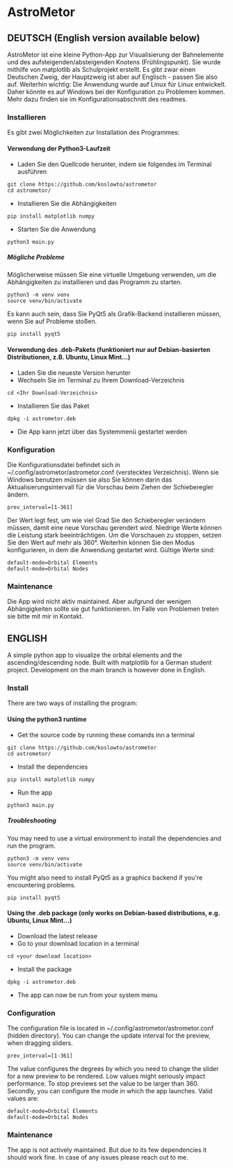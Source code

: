 # AstroMetor

## DEUTSCH (English version available below)

AstroMetor ist eine kleine Python-App zur Visualisierung der Bahnelemente und des aufsteigenden/absteigenden Knotens (Frühlingspunkt). Sie wurde mithilfe von matplotlib als Schulprojekt erstellt. Es gibt zwar einen Deutschen Zweig, der Hauptzweig ist aber auf Englisch - passen Sie also auf. Weiterhin wichtig: Die Anwendung wurde auf Linux für Linux entwickelt. Daher könnte es auf Windows bei der Konfiguration zu Problemen kommen. Mehr dazu finden sie im Konfigurationsabschnitt des readmes.
### Installieren
Es gibt zwei Möglichkeiten zur Installation des Programmes:
#### Verwendung der Python3-Laufzeit
* Laden Sie den Quellcode herunter, indem sie folgendes im Terminal ausführen
```
git clone https://github.com/koslowto/astrometor
cd astrometor/
```
* Installieren Sie die Abhängigkeiten
```
pip install matplotlib numpy
```
* Starten Sie die Anwendung
```
python3 main.py
```
##### Mögliche Probleme
Möglicherweise müssen Sie eine virtuelle Umgebung verwenden, um die Abhängigkeiten zu installieren und das Programm zu starten.
```
python3 -m venv venv
source venv/bin/activate
```
Es kann auch sein, dass Sie PyQt5 als Grafik-Backend installieren müssen, wenn Sie auf Probleme stoßen.

```
pip install pyqt5
``` 
#### Verwendung des .deb-Pakets (funktioniert nur auf Debian-basierten Distributionen, z.B. Ubuntu, Linux Mint...)
* Laden Sie die neueste Version herunter
* Wechseln Sie im Terminal zu Ihrem Download-Verzeichnis
```
cd <Ihr Download-Verzeichnis>
```
* Installieren Sie das Paket
```
dpkg -i astrometor.deb
```
* Die App kann jetzt über das Systemmenü gestartet werden
### Konfiguration
Die Konfigurationsdatei befindet sich in ~/.config/astrometor/astrometor.conf (verstecktes Verzeichnis). Wenn sie Windows benutzen müssen sie also 
Sie können darin das Aktualisierungsintervall für die Vorschau beim Ziehen der Schieberegler ändern. 
```
prev_interval=[1-361]
```
Der Wert legt fest, um wie viel Grad Sie den Schieberegler verändern müssen, damit eine neue Vorschau gerendert wird. Niedrige Werte können die Leistung stark beeinträchtigen. Um die Vorschauen zu stoppen, setzen Sie den Wert auf mehr als 360°. Weiterhin können Sie den Modus konfigurieren, in dem die Anwendung gestartet wird. Gültige Werte sind:
```
default-mode=Orbital Elements
default-mode=Orbital Nodes
```
### Maintenance
Die App wird nicht aktiv maintained. Aber aufgrund der wenigen Abhängigkeiten sollte sie gut funktionieren. Im Falle von Problemen treten sie bitte mit mir in Kontakt.

## ENGLISH

A simple python app to visualize the orbital elements and the ascending/descending node. Built with matplotlib for a German student project. Development on the main branch is however done in English.
### Install
There are two ways of installing the program:
#### Using the python3 runtime
* Get the source code by running these comands inn a terminal
```
git clone https://github.com/koslowto/astrometor
cd astrometor/
```
* Install the dependencies
```
pip install matplotlib numpy
```
* Run the app
```
python3 main.py
```
##### Troubleshooting
You may need to use a virtual environment to install the dependencies and run the program.
```
python3 -m venv venv
source venv/bin/activate
```
You might also need to install PyQt5 as a graphics backend if you're encountering problems.

```
pip install pyqt5
``` 
#### Using the .deb package (only works on Debian-based distributions, e.g. Ubuntu, Linux Mint...)
* Download the latest release
* Go to your download location in a terminal
```
cd <your download location>
```
* Install the package
```
dpkg -i astrometor.deb
```
* The app can now be run from your system menu
### Configuration
The configuration file is located in ~/.config/astrometor/astrometor.conf (hidden directory). You can change the update interval for the preview, when dragging sliders.
```
prev_interval=[1-361]
```
The value configures the degrees by which you need to change the slider for a new preview to be rendered. Low values might seriously impact performance. To stop previews set the value to be larger than 360.
Secondly, you can configure the mode in which the app launches. Valid values are:
```
default-mode=Orbital Elements
default-mode=Orbital Nodes
```
### Maintenance
The app is not actively maintained. But due to its few dependencies it should work fine. In case of any issues please reach out to me.
